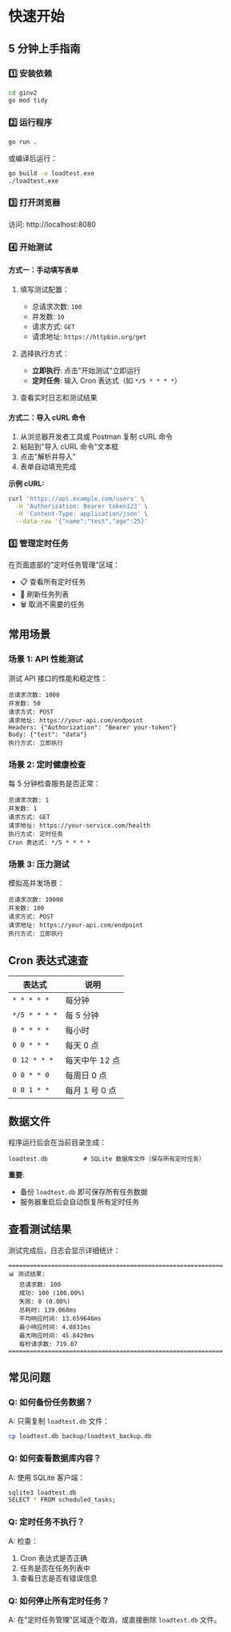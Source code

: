 # 快速开始

## 5 分钟上手指南

### 1️⃣ 安装依赖

```bash
cd ginv2
go mod tidy
```

### 2️⃣ 运行程序

```bash
go run .
```

或编译后运行：

```bash
go build -o loadtest.exe
./loadtest.exe
```

### 3️⃣ 打开浏览器

访问: http://localhost:8080

### 4️⃣ 开始测试

#### 方式一：手动填写表单

1. 填写测试配置：
   - 总请求次数: `100`
   - 并发数: `10`
   - 请求方式: `GET`
   - 请求地址: `https://httpbin.org/get`

2. 选择执行方式：
   - **立即执行**: 点击"开始测试"立即运行
   - **定时任务**: 输入 Cron 表达式（如 `*/5 * * * *`）

3. 查看实时日志和测试结果

#### 方式二：导入 cURL 命令

1. 从浏览器开发者工具或 Postman 复制 cURL 命令
2. 粘贴到"导入 cURL 命令"文本框
3. 点击"解析并导入"
4. 表单自动填充完成

**示例 cURL:**
```bash
curl 'https://api.example.com/users' \
  -H 'Authorization: Bearer token123' \
  -H 'Content-Type: application/json' \
  --data-raw '{"name":"test","age":25}'
```

### 5️⃣ 管理定时任务

在页面底部的"定时任务管理"区域：
- 📋 查看所有定时任务
- 🔄 刷新任务列表
- 🗑️ 取消不需要的任务

## 常用场景

### 场景 1: API 性能测试

测试 API 接口的性能和稳定性：

```
总请求次数: 1000
并发数: 50
请求方式: POST
请求地址: https://your-api.com/endpoint
Headers: {"Authorization": "Bearer your-token"}
Body: {"test": "data"}
执行方式: 立即执行
```

### 场景 2: 定时健康检查

每 5 分钟检查服务是否正常：

```
总请求次数: 1
并发数: 1
请求方式: GET
请求地址: https://your-service.com/health
执行方式: 定时任务
Cron 表达式: */5 * * * *
```

### 场景 3: 压力测试

模拟高并发场景：

```
总请求次数: 10000
并发数: 100
请求方式: POST
请求地址: https://your-api.com/endpoint
执行方式: 立即执行
```

## Cron 表达式速查

| 表达式 | 说明 |
|--------|------|
| `* * * * *` | 每分钟 |
| `*/5 * * * *` | 每 5 分钟 |
| `0 * * * *` | 每小时 |
| `0 0 * * *` | 每天 0 点 |
| `0 12 * * *` | 每天中午 12 点 |
| `0 0 * * 0` | 每周日 0 点 |
| `0 0 1 * *` | 每月 1 号 0 点 |

## 数据文件

程序运行后会在当前目录生成：

```
loadtest.db          # SQLite 数据库文件（保存所有定时任务）
```

**重要**: 
- 备份 `loadtest.db` 即可保存所有任务数据
- 服务器重启后会自动恢复所有定时任务

## 查看测试结果

测试完成后，日志会显示详细统计：

```
============================================================
📊 测试结果:
   总请求数: 100
   成功: 100 (100.00%)
   失败: 0 (0.00%)
   总耗时: 139.068ms
   平均响应时间: 13.659646ms
   最小响应时间: 4.8831ms
   最大响应时间: 45.8429ms
   每秒请求数: 719.07
============================================================
```

## 常见问题


### Q: 如何备份任务数据？

A: 只需复制 `loadtest.db` 文件：
```bash
cp loadtest.db backup/loadtest_backup.db
```

### Q: 如何查看数据库内容？

A: 使用 SQLite 客户端：
```bash
sqlite3 loadtest.db
SELECT * FROM scheduled_tasks;
```

### Q: 定时任务不执行？

A: 检查：
1. Cron 表达式是否正确
2. 任务是否在任务列表中
3. 查看日志是否有错误信息

### Q: 如何停止所有定时任务？

A: 在"定时任务管理"区域逐个取消，或直接删除 `loadtest.db` 文件。


